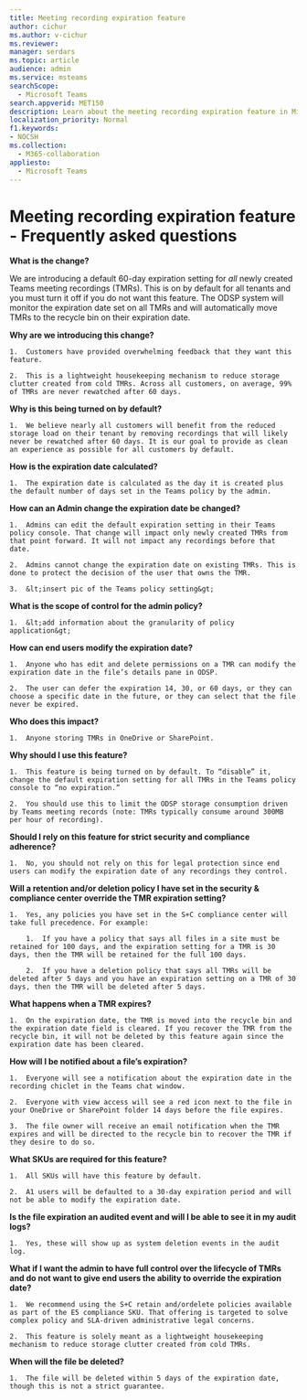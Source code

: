 ```yaml
---
title: Meeting recording expiration feature
author: cichur
ms.author: v-cichur
ms.reviewer: 
manager: serdars
ms.topic: article
audience: admin
ms.service: msteams
searchScope:
  - Microsoft Teams
search.appverid: MET150
description: Learn about the meeting recording expiration feature in Microsoft Teams.
localization_priority: Normal
f1.keywords:
- NOCSH
ms.collection: 
  - M365-collaboration
appliesto: 
  - Microsoft Teams
---
```


# Meeting recording expiration feature - Frequently asked questions

**What is the change?**

We are introducing a default 60-day expiration setting for *all* newly created Teams meeting recordings (TMRs). This is on by default for all tenants and you must turn it off if you do not want this feature. The ODSP system will monitor the expiration date set on all TMRs and will automatically move TMRs to the recycle bin on their expiration date.

**Why are we introducing this change?**

    1.  Customers have provided overwhelming feedback that they want this feature.

    2.  This is a lightweight housekeeping mechanism to reduce storage clutter created from cold TMRs. Across all customers, on average, 99% of TMRs are never rewatched after 60 days.

**Why is this being turned on by default?**

    1.  We believe nearly all customers will benefit from the reduced storage load on their tenant by removing recordings that will likely never be rewatched after 60 days. It is our goal to provide as clean an experience as possible for all customers by default.

**How is the expiration date calculated?**

    1.  The expiration date is calculated as the day it is created plus the default number of days set in the Teams policy by the admin.

**How can an Admin change the expiration date be changed?**

    1.  Admins can edit the default expiration setting in their Teams policy console. That change will impact only newly created TMRs from that point forward. It will not impact any recordings before that date.

    2.  Admins cannot change the expiration date on existing TMRs. This is done to protect the decision of the user that owns the TMR.

    3.  &lt;insert pic of the Teams policy setting&gt;

**What is the scope of control for the admin policy?**

    1.  &lt;add information about the granularity of policy application&gt;

**How can end users modify the expiration date?**

    1.  Anyone who has edit and delete permissions on a TMR can modify the expiration date in the file’s details pane in ODSP.

    2.  The user can defer the expiration 14, 30, or 60 days, or they can choose a specific date in the future, or they can select that the file never be expired.

**Who does this impact?**

    1.  Anyone storing TMRs in OneDrive or SharePoint.

**Why should I use this feature?**

    1.  This feature is being turned on by default. To “disable” it, change the default expiration setting for all TMRs in the Teams policy console to “no expiration.”

    2.  You should use this to limit the ODSP storage consumption driven by Teams meeting records (note: TMRs typically consume around 300MB per hour of recording).

**Should I rely on this feature for strict security and compliance adherence?**

    1.  No, you should not rely on this for legal protection since end users can modify the expiration date of any recordings they control.

**Will a retention and/or deletion policy I have set in the security & compliance center override the TMR expiration setting?**

    1.  Yes, any policies you have set in the S+C compliance center will take full precedence. For example:

        1.  If you have a policy that says all files in a site must be retained for 100 days, and the expiration setting for a TMR is 30 days, then the TMR will be retained for the full 100 days.

        2.  If you have a deletion policy that says all TMRs will be deleted after 5 days and you have an expiration setting on a TMR of 30 days, then the TMR will be deleted after 5 days.

**What happens when a TMR expires?**

    1.  On the expiration date, the TMR is moved into the recycle bin and the expiration date field is cleared. If you recover the TMR from the recycle bin, it will not be deleted by this feature again since the expiration date has been cleared.

**How will I be notified about a file’s expiration?**

    1.  Everyone will see a notification about the expiration date in the recording chiclet in the Teams chat window.

    2.  Everyone with view access will see a red icon next to the file in your OneDrive or SharePoint folder 14 days before the file expires.

    3.  The file owner will receive an email notification when the TMR expires and will be directed to the recycle bin to recover the TMR if they desire to do so.

**What SKUs are required for this feature?**

    1.  All SKUs will have this feature by default.

    2.  A1 users will be defaulted to a 30-day expiration period and will not be able to modify the expiration date.

**Is the file expiration an audited event and will I be able to see it in my audit logs?**

    1.  Yes, these will show up as system deletion events in the audit log.

**What if I want the admin to have full control over the lifecycle of TMRs and do not want to give end users the ability to override the expiration date?**

    1.  We recommend using the S+C retain and/ordelete policies available as part of the E5 compliance SKU. That offering is targeted to solve complex policy and SLA-driven administrative legal concerns.

    2.  This feature is solely meant as a lightweight housekeeping mechanism to reduce storage clutter created from cold TMRs.

**When will the file be deleted?**

    1.  The file will be deleted within 5 days of the expiration date, though this is not a strict guarantee.
